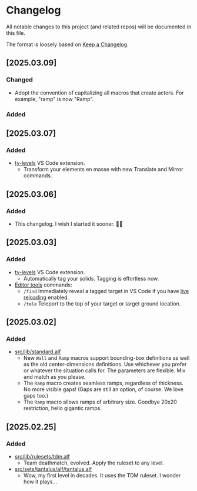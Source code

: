 # Changelog

All notable changes to this project (and related repos) will be documented in this file.

The format is loosely based on [Keep a Changelog](https://keepachangelog.com/en/1.1.0/).

## [2025.03.09]

### Changed

- Adopt the convention of capitalizing all macros that create actors. For example, "ramp" is now "Ramp".

### Added

## [2025.03.07]

### Added

- [ty-levels](https://marketplace.visualstudio.com/items?itemName=skedastik.ty-levels) VS Code extension.
    - Transform your elements en masse with new Translate and Mirror commands.

## [2025.03.06]

### Added

- This changelog. I wish I started it sooner. 🤷‍♂️

## [2025.03.03]

### Added

- [ty-levels](https://marketplace.visualstudio.com/items?itemName=skedastik.ty-levels) VS Code extension.
    - Automatically tag your solids. Tagging is effortless now.
- [Editor tools](https://github.com/skedastik/Avara/tree/editor-tools) commands:
    - `/find` Immediately reveal a tagged target in VS Code if you have [live reloading](README.md#live-reloading-) enabled.
    - `/tele` Teleport to the top of your target or target ground location.

## [2025.03.02]

### Added

- [src/lib/standard.alf](src/lib/standard.alf)
    - New `Wall` and `Ramp` macros support bounding-box definitions as well as the old center-dimensions definitions. Use whichever you prefer or whatever the situation calls for. The parameters are flexible. Mix and match as you please.
    - The `Ramp` macro creates seamless ramps, regardless of thickness. No more visible gaps! (Gaps are still an option, of course. We love gaps too.)
    - The `Ramp` macro allows ramps of arbitrary size. Goodbye 20x20 restriction, hello gigantic ramps.

## [2025.02.25]

### Added

- [src/lib/rulesets/tdm.alf](src/lib/rulesets/tdm.alf)
    - Team deathmatch, evolved. Apply the ruleset to any level.
- [src/sets/tantalus/alf/tantalus.alf](src/sets/tantalus/alf/tantalus.alf)
    - Wow, my first level in decades. It uses the TDM ruleset. I wonder how it plays...
